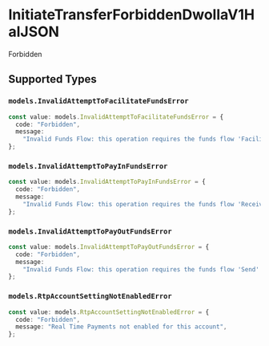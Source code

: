 # InitiateTransferForbiddenDwollaV1HalJSON

Forbidden


## Supported Types

### `models.InvalidAttemptToFacilitateFundsError`

```typescript
const value: models.InvalidAttemptToFacilitateFundsError = {
  code: "Forbidden",
  message:
    "Invalid Funds Flow: this operation requires the funds flow 'Facilitate' to be enabled",
};
```

### `models.InvalidAttemptToPayInFundsError`

```typescript
const value: models.InvalidAttemptToPayInFundsError = {
  code: "Forbidden",
  message:
    "Invalid Funds Flow: this operation requires the funds flow 'Receive' to be enabled",
};
```

### `models.InvalidAttemptToPayOutFundsError`

```typescript
const value: models.InvalidAttemptToPayOutFundsError = {
  code: "Forbidden",
  message:
    "Invalid Funds Flow: this operation requires the funds flow 'Send' to be enabled",
};
```

### `models.RtpAccountSettingNotEnabledError`

```typescript
const value: models.RtpAccountSettingNotEnabledError = {
  code: "Forbidden",
  message: "Real Time Payments not enabled for this account",
};
```

